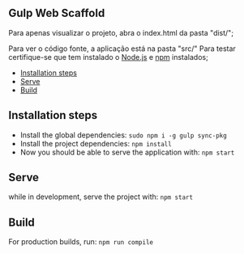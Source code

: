 Gulp Web Scaffold
--

Para apenas visualizar o projeto,
abra o index.html da pasta "dist/";

Para ver o código fonte, a aplicação está na pasta "src/"
Para testar certifique-se que tem instalado o [Node.js](https://nodejs.org/) e [npm](https://www.npmjs.com/get-npm) instalados;

  - [Installation steps](#installation-steps)
  - [Serve](#serve)
  - [Build](#build)

## Installation steps
- Install the global dependencies: `sudo npm i -g gulp sync-pkg`
- Install the project dependencies: `npm install`
- Now you should be able to serve the application with: `npm start`

## Serve
while in development, serve the project with: `npm start`

## Build 
For production builds, run:  `npm run compile`